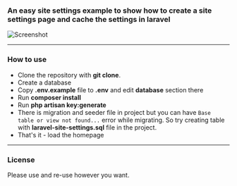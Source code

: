 <h3>An easy site settings example to show how to create a site settings page and cache the settings in laravel</h3>

![Screenshot](https://raw.githubusercontent.com/yakuter/laravel-site-settings/master/laravel-site-settings-screenshot.png)

<hr></hr>
<h3>How to use</h3>
<ul>
<li>Clone the repository with <strong>git clone</strong>.</li>
<li>Create a database</li>
<li>Copy <strong>.env.example</strong> file to <strong>.env</strong> and edit <strong>database</strong> section there</li>
<li>Run <strong>composer install</strong></li>
<li>Run <strong>php artisan key:generate</strong></li>
<li>There is migration and seeder file in project but you can have <code>Base table or view not found...</code> error while migrating. So try creating table with <strong>laravel-site-settings.sql</strong> file in the project. </li>
<li>That's it - load the homepage</li>
</ul>

<hr></hr>
<h3>License</h3>

Please use and re-use however you want.